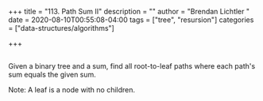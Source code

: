 +++
title = "113. Path Sum II"
description = ""
author = "Brendan Lichtler "
date = 2020-08-10T00:55:08-04:00
tags = ["tree", "resursion"]
categories = ["data-structures/algorithms"]

+++

##

Given a binary tree and a sum, find all root-to-leaf paths where each path's sum equals the given sum.

Note: A leaf is a node with no children.